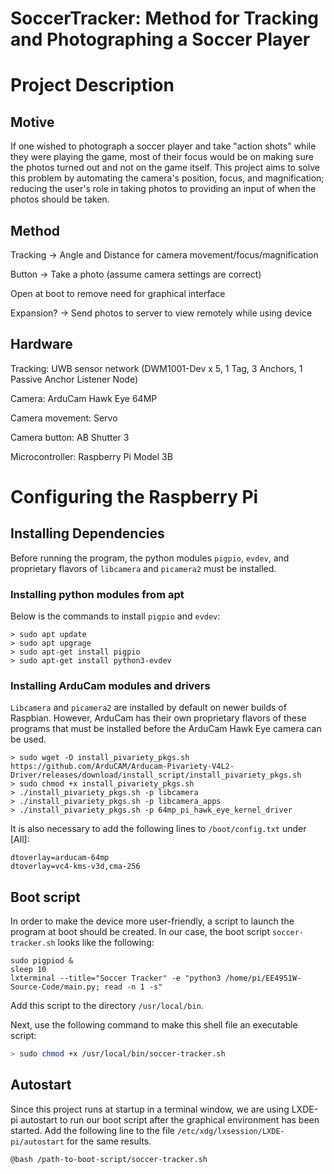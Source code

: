 # SoccerTracker: Method for Tracking and Photographing a Soccer Player

# Project Description

## Motive

If one wished to photograph a soccer player and take "action shots" while they were playing the game, most of their focus would be on making sure the photos turned out and not on the game itself. This project aims to solve this problem by automating the camera's position, focus, and magnification; reducing the user's role in taking photos to providing an input of when the photos should be taken.

## Method

Tracking -> Angle and Distance for camera movement/focus/magnification

Button -> Take a photo (assume camera settings are correct)

Open at boot to remove need for graphical interface

Expansion? -> Send photos to server to view remotely while using device

## Hardware

Tracking: UWB sensor network (DWM1001-Dev x 5, 1 Tag, 3 Anchors, 1 Passive Anchor Listener Node)

Camera: ArduCam Hawk Eye 64MP

Camera movement: Servo

Camera button: AB Shutter 3

Microcontroller: Raspberry Pi Model 3B

# Configuring the Raspberry Pi

## Installing Dependencies

Before running the program, the python modules `pigpio`, `evdev`, and proprietary flavors of `libcamera` and `picamera2` must be installed. 

### Installing python modules from apt

Below is the commands to install `pigpio` and `evdev`:

```shell
> sudo apt update
> sudo apt upgrage
> sudo apt-get install pigpio
> sudo apt-get install python3-evdev
```

### Installing ArduCam modules and drivers

`Libcamera` and `picamera2` are installed by default on newer builds of Raspbian. However, ArduCam has their own proprietary flavors of these programs that must be installed before the ArduCam Hawk Eye camera can be used.

```shell
> sudo wget -O install_pivariety_pkgs.sh https://github.com/ArduCAM/Arducam-Pivariety-V4L2-Driver/releases/download/install_script/install_pivariety_pkgs.sh
> sudo chmod +x install_pivariety_pkgs.sh
> ./install_pivariety_pkgs.sh -p libcamera
> ./install_pivariety_pkgs.sh -p libcamera_apps
> ./install_pivariety_pkgs.sh -p 64mp_pi_hawk_eye_kernel_driver
```

It is also necessary to add the following lines to `/boot/config.txt` under [All]:

```
dtoverlay=arducam-64mp
dtoverlay=vc4-kms-v3d,cma-256
```

## Boot script

In order to make the device more user-friendly, a script to launch the program at boot should be created. In our case, the boot script `soccer-tracker.sh` looks like the following:

```shell
sudo pigpiod &
sleep 10
lxterminal --title="Soccer Tracker" -e "python3 /home/pi/EE4951W-Source-Code/main.py; read -n 1 -s" 
```

Add this script to the directory `/usr/local/bin`.

Next, use the following command to make this shell file an executable script:

```bash
> sudo chmod +x /usr/local/bin/soccer-tracker.sh
```

## Autostart

Since this project runs at startup in a terminal window, we are using LXDE-pi autostart to run our boot script after the graphical environment has been started. Add the following line to the file `/etc/xdg/lxsession/LXDE-pi/autostart` for the same results.

```
@bash /path-to-boot-script/soccer-tracker.sh
```
